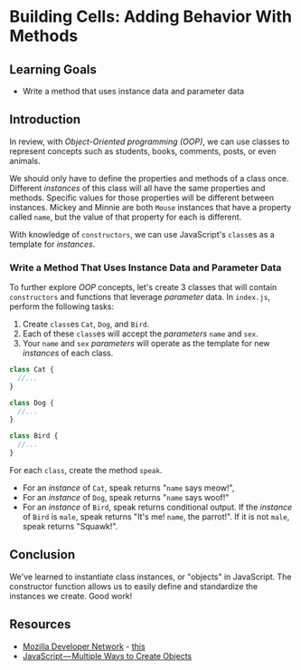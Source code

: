 # Building Cells: Adding Behavior With Methods

## Learning Goals

- Write a method that uses instance data and parameter data

## Introduction

In review, with _Object-Oriented programming (OOP)_, we can use classes to
represent concepts such as students, books, comments, posts, or even animals.

We should only have to define the properties and methods of a class once.
Different _instances_ of this class will all have the same properties and
methods. Specific values for those properties will be different between
instances. Mickey and Minnie are both `Mouse` instances that have a property
called `name`, but the value of that property for each is different.

With knowledge of `constructors`, we can use JavaScript's `class`es as a
template for _instances_.

### Write a Method That Uses Instance Data and Parameter Data

To further explore _OOP_ concepts, let's create 3 classes that will contain
`constructors` and functions that leverage _parameter_ data. In `index.js`,
perform the following tasks:

1. Create `class`es `Cat`, `Dog`, and `Bird`.
2. Each of these `class`es will accept the _parameters_ `name` and `sex`.
3. Your `name` and `sex` _parameters_ will operate as the template for new
_instances_ of each class.

```js
class Cat {
  //...
}

class Dog {
  //...
}

class Bird {
  //...
}
```

For each `class`, create the method `speak`.
- For an _instance_ of `Cat`, speak returns "`name` says meow!",
- For an _instance_ of `Dog`, speak returns "`name` says woof!"
- For an _instance_ of `Bird`, speak returns conditional output. If the _instance_
of `Bird` is `male`, speak returns "It's me! `name`, the parrot!". If it is not `male`,
speak returns "Squawk!".

## Conclusion

We've learned to instantiate class instances, or "objects" in JavaScript.
The constructor function allows us to easily define and standardize the instances
we create. Good work!

## Resources

* [Mozilla Developer Network](https://developer.mozilla.org/en-US/docs/Web/JavaScript/Reference/Operators/this) - [this](https://developer.mozilla.org/en-US/docs/Web/JavaScript/Reference/Operators/this)
* [JavaScript — Multiple Ways to Create Objects](https://codeburst.io/various-ways-to-create-javascript-object-9563c6887a47)
